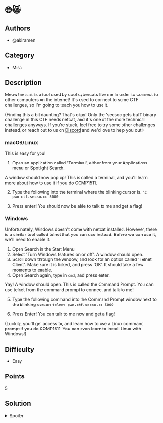 # 🌐😸

## Authors
- @abiramen

## Category
- Misc

## Description

Meow! `netcat` is a tool used by cool cybercats like me in order to connect to other computers on the internet! It's used to connect to some CTF challenges, so I'm going to teach you how to use it.

(Finding this a bit daunting? That's okay! Only the 'secsoc gets buff' binary challenge in this CTF needs netcat, and it's one of the more technical challenges anyways. If you're stuck, feel free to try some other challenges instead, or reach out to us on [Discord](https://secso.cc/discord) and we'd love to help you out!)

### macOS/Linux

This is easy for you!

1. Open an application called 'Terminal', either from your Applications menu or Spotlight Search.

A window should now pop up! This is called a terminal, and you'll learn more about how to use it if you do COMP1511.

2. Type the following into the terminal where the blinking cursor is.
    `nc pwn.ctf.secso.cc 5000`

3. Press enter! You should now be able to talk to me and get a flag!

### Windows

Unfortunately, Windows doesn't come with netcat installed. However, there is a similar tool called telnet that you can use instead. Before we can use it, we'll need to enable it.

1. Open Search in the Start Menu
2. Select 'Turn Windows features on or off'. A window should open.
3. Scroll down through the window, and look for an option called 'Telnet Client'. Make sure it is ticked, and press 'OK'. It should take a few moments to enable.
4. Open Search again, type in `cmd`, and press enter.

Yay! A window should open. This is called the Command Prompt. You can use telnet from the command prompt to connect and talk to me!

5. Type the following command into the Command Prompt window next to the blinking cursor:
    `telnet pwn.ctf.secso.cc 5000`

6. Press Enter! You can talk to me now and get a flag!

(Luckily, you'll get access to, and learn how to use a Linux command prompt if you do COMP1511. You can even learn to install Linux with Windows!)


## Difficulty
- Easy

## Points
5

## Solution
<details>
<summary>Spoiler</summary>

### Idea
Intro to using netcat.

### Flag
`NEWBIE{y33t_i_n3tme0WeD}`
</details>
